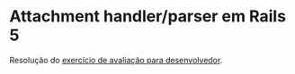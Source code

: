 # Attachment handler/parser em Rails 5 

Resolução do [exercício de avaliação para desenvolvedor](https://github.com/9Nama/avaliacao_desenvolvedor). 